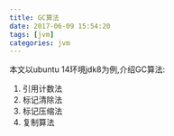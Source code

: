 ```yaml
---
title: GC算法
date: 2017-06-09 15:54:20
tags: [jvm] 
categories: jvm
---
```

本文以ubuntu 14环境jdk8为例,介绍GC算法:
1. 引用计数法
2. 标记清除法
3. 标记压缩法
4. 复制算法